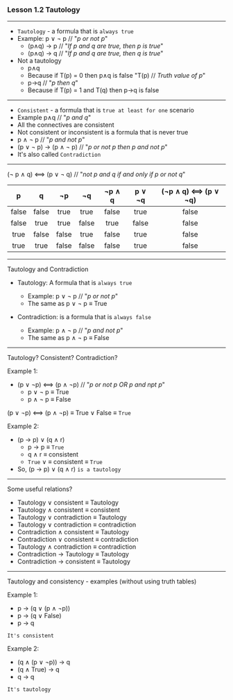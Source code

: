 ### Lesson 1.2 Tautology

---

- `Tautology` - a formula that is `always true`
- Example: p ∨ ¬ p // "_p or not p_"
  - (p∧q) -> p // "_If p and q are true, then p is true_"
  - (p∧q) -> q // "_If p and q are true, then q is true_"
- Not a tautology
  - p∧q
  - Because if T(p) = 0 then p∧q is false
    "T(p) // _Truth value of p_"
  - p->q // "_p then q_"
  - Because if T(p) = 1 and T(q) then p->q is false

---

- `Consistent` - a formula that is `true at least for one` scenario
- Example p∧q // "_p and q_"
- All the connectives are consistent
- Not consistent or inconsistent is a formula that is never true
- p ∧ ¬ p // "_p and not p_"
- (p ∨ ¬ p) -> (p ∧ ¬ p) // "_p or not p then p and not p_"
- It's also called `Contradiction`

---

(¬ p ∧ q) ⟺ (p ∨ ¬ q) // "_not p and q if and only if p or not q_"

|   p   |   q   |  ¬p   |  ¬q   | ¬p ∧ q | p ∨ ¬q | (¬p ∧ q) ⟺ (p ∨ ¬q) |
| :---: | :---: | :---: | :---: | :----: | :----: | :-----------------: |
| false | false | true  | true  | false  |  true  |        false        |
| false | true  | true  | false |  true  | false  |        false        |
| true  | false | false | true  | false  |  true  |        false        |
| true  | true  | false | false | false  |  true  |        false        |

---

Tautology and Contradiction

- Tautology: A formula that is `always true`

  - Example: p ∨ ¬ p // "_p or not p_"
  - The same as p ∨ ¬ p ≡ True

- Contradiction: is a formula that is `always false`
  - Example: p ∧ ¬ p // "_p and not p_"
  - The same as p ∧ ¬ p ≡ False

---

Tautology? Consistent? Contradiction?

Example 1:

- (p ∨ ¬p) ⟺ (p ∧ ¬p) // "_p or not p OR p and npt p_"
  - p ∨ ¬ p ≡ True
  - p ∧ ¬ p ≡ False

(p ∨ ¬p) ⟺ (p ∧ ¬p) ≡ True ∨ False ≡ `True`

Example 2:

- (p -> p) ∨ (q ∧ r)
  - p -> p ≡ `True`
  - q ∧ r ≡ consistent
  - `True` ∨ ≡ consistent ≡ `True`
- So, (p -> p) ∨ (q ∧ r) `is a tautology`

---

Some useful relations?

- Tautology ∨ consistent ≡ Tautology
- Tautology ∧ consistent ≡ consistent
- Tautology ∨ contradiction ≡ Tautology
- Tautology ∨ contradiction ≡ contradiction
- Contradiction ∧ consistent ≡ Tautology
- Contradiction ∨ consistent ≡ contradiction
- Tautology ∧ contradiction ≡ contradiction
- Contradiction -> Tautology ≡ Tautology
- Contradiction -> consistent ≡ Tautology

---

Tautology and consistency - examples
(without using truth tables)

Example 1:

- p -> (q ∨ (p ∧ ¬p))
- p -> (q ∨ False)
- p -> q

`It's consistent`

Example 2:

- (q ∧ (p ∨ ¬p)) -> q
- (q ∧ True) -> q
- q -> q

`It's tautology`

